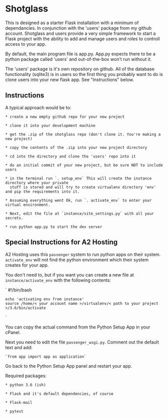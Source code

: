 # Shotglass

This is designed as a starter Flask installation with a minimum of dependancies. In conjunction with the 'users' package from
my github account. Shotglass and users provide a very simple framework to start a Flask project with the ability to add and 
manage users and roles to controll access to your app.

By default, the main program file is app.py. App.py expects there to be a python package called 'users' and out-of-the-box 
won't run without it.

The 'users' package is it's own repository on github. All of the database functionality (sqlite3) is in users so the first thing
you probably want to do is clone users into your new flask app. See "Instructions" below.

## Instructions 

A typical approach would be to:

    * create a new empty github repo for your new project
    
    * clone it into your development machine
    
    * get the .zip of the shotglass repo (don't clone it. You're making a new project)
    
    * copy the contents of the .zip into your new project directory
    
    * cd into the directory and clone the 'users' repo into it
    
    * do an initial commit of your new project, but be sure NOT to include users
    
    * in the terminal run `. setup_env` This will create the instance directory where your private
      stuff is stored and will try to create virtualenv directory 'env' and pip the requirements into it.
      
    * Assuming everything went Ok, run `. activate_env` to enter your virtual environment.
    
    * Next, edit the file at `instance/site_settings.py` with all your secrets.
    
    * run python app.py to start the dev server
    
## Special Instructions for A2 Hosting

A2 Hosting uses this `passenger` system to run python apps on their system. `activate_env` will not find the python 
environment which their system creates for your app.

You don't need to, but if you want you can create a new file at `instance/activate_env` with the following contents:

`
    #!/bin/bash

    echo 'activating env from instance'
    source /home/< your account name >/virtualenv/< path to your project >/3.6/bin/activate
`

You can copy the actual command from the Python Setup App in your cPanel.

Next you need to edit the file `passenger_wsgi.py`. Comment out the default text and add:

    `from app import app as application`
    
Go back to the Python Setup App panel and restart your app.


Required packages:

    * python 3.6 (ish)
    
    * Flask and it's default dependencies, of course
    
    * Flask-mail
    
    * pytest
